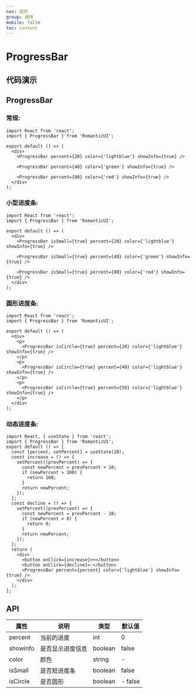 ```yaml
---
nav: 组件
group: 通用
mobile: false
toc: content
---
```


# ProgressBar

## 代码演示

## ProgressBar

### 常规:

```tsx
import React from 'react';
import { ProgressBar } from 'RomanticUI';

export default () => (
  <div>
    <ProgressBar percent={20} color={'lightblue'} showInfo={true} />

    <ProgressBar percent={40} color={'green'} showInfo={true} />

    <ProgressBar percent={80} color={'red'} showInfo={true} />
  </div>
);
```

### 小型进度条:

```tsx
import React from 'react';
import { ProgressBar } from 'RomanticUI';

export default () => (
  <div>
    <ProgressBar isSmall={true} percent={20} color={'lightblue'} showInfo={true} />

    <ProgressBar isSmall={true} percent={40} color={'green'} showInfo={true} />

    <ProgressBar isSmall={true} percent={80} color={'red'} showInfo={true} />
  </div>
);
```

### 圆形进度条:

```tsx
import React from 'react';
import { ProgressBar } from 'RomanticUI';

export default () => (
  <div>
    <p>
      <ProgressBar isCircle={true} percent={20} color={'lightblue'} showInfo={true} />
    </p>
    <p>
      <ProgressBar isCircle={true} percent={40} color={'lightblue'} showInfo={true} />
    </p>
    <p>
      <ProgressBar isCircle={true} percent={50} color={'lightblue'} showInfo={true} />
    </p>
  </div>
);
```

### 动态进度条:

```tsx
import React, { useState } from 'react';
import { ProgressBar } from 'RomanticUI';
export default () => {
  const [percent, setPercent] = useState(20);
  const increase = () => {
    setPercent((prevPercent) => {
      const newPercent = prevPercent + 10;
      if (newPercent > 100) {
        return 100;
      }
      return newPercent;
    });
  };
  const decline = () => {
    setPercent((prevPercent) => {
      const newPercent = prevPercent - 10;
      if (newPercent < 0) {
        return 0;
      }
      return newPercent;
    });
  };
  return (
    <div>
      <button onClick={increase}>+</button>
      <button onClick={decline}>-</button>
      <ProgressBar percent={percent} color={'lightblue'} showInfo={true} />
    </div>
  );
};
```

## API

| 属性     | 说明             | 类型    | 默认值  |
| -------- | ---------------- | ------- | ------- |
| percent  | 当前的进度       | int     | 0       |
| showinfo | 是否显示进度信息 | boolean | false   |
| color    | 颜色             | string  | -       |
| isSmall  | 是否短进度条     | boolean | false   |
| isCircle | 是否圆形         | boolean | - false |
